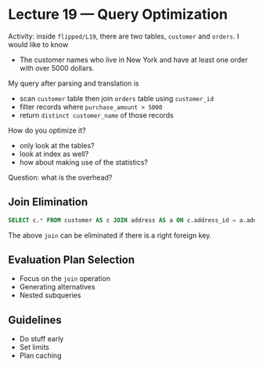 # Lecture 19 — Query Optimization

Activity: inside `flipped/L19`, there are two tables, `customer` and `orders`. I
would like to know

* The customer names who live in New York and have at least one order with over
  5000 dollars.

My query after parsing and translation is

* scan `customer` table then join `orders` table using `customer_id`
* filter records where `purchase_amount > 5000`
* return `distinct customer_name` of those records

How do you optimize it?

* only look at the tables?
* look at index as well?
* how about making use of the statistics?

Question: what is the overhead?

## Join Elimination

```SQL
SELECT c.* FROM customer AS c JOIN address AS a ON c.address_id = a.address_id;
```

The above `join` can be eliminated if there is a right foreign key.

## Evaluation Plan Selection

* Focus on the `join` operation
* Generating alternatives
* Nested subqueries

## Guidelines

* Do stuff early
* Set limits
* Plan caching
